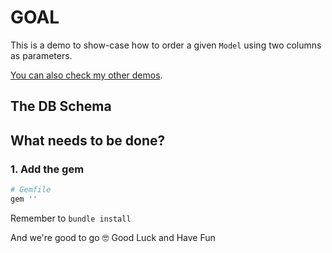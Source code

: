 # GOAL

This is a demo to show-case how to order a given `Model` using two columns as parameters.

[You can also check my other demos](https://github.com/andrerferrer/dedemos/blob/master/README.md#ded%C3%A9mos).

## The DB Schema


## What needs to be done?

### 1. Add the gem
```ruby
# Gemfile
gem ''
```

Remember to `bundle install`

And we're good to go 🤓
Good Luck and Have Fun
